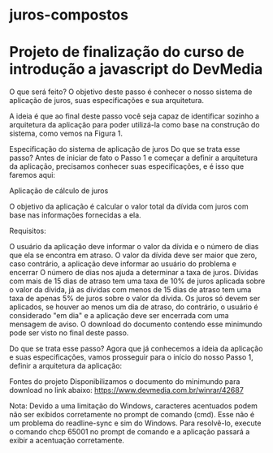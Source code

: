 # juros-compostos

# Projeto de finalização do curso de introdução a javascript do DevMedia

O que será feito?
O objetivo deste passo é conhecer o nosso sistema de aplicação de juros, suas especificações e sua arquitetura.

A ideia é que ao final deste passo você seja capaz de identificar sozinho a arquitetura da aplicação para poder utilizá-la como base na construção do sistema, como vemos na Figura 1.

Especificação do sistema de aplicação de juros
Do que se trata esse passo?
Antes de iniciar de fato o Passo 1 e começar a definir a arquitetura da aplicação, precisamos conhecer suas especificações, e é isso que faremos aqui:

Aplicação de cálculo de juros

O objetivo da aplicação é calcular o valor total da dívida com juros com base nas informações fornecidas a ela.

Requisitos:

O usuário da aplicação deve informar o valor da dívida e o número de dias que ela se encontra em atraso.
O valor da dívida deve ser maior que zero, caso contrário, a aplicação deve informar ao usuário do problema e encerrar
O número de dias nos ajuda a determinar a taxa de juros.
Dívidas com mais de 15 dias de atraso tem uma taxa de 10% de juros aplicada sobre o valor da dívida, já as dívidas com menos de 15 dias de atraso tem uma taxa de apenas 5% de juros sobre o valor da dívida.
Os juros só devem ser aplicados, se houver ao menos um dia de atraso, do contrário, o usuário é considerado "em dia" e a aplicação deve ser encerrada com uma mensagem de aviso.
O download do documento contendo esse minimundo pode ser visto no final deste passo.

Do que se trata esse passo?
Agora que já conhecemos a ideia da aplicação e suas especificações, vamos prosseguir para o início do nosso Passo 1, definir a arquitetura da aplicação:

Fontes do projeto
Disponibilizamos o documento do minimundo para download no link abaixo:
https://www.devmedia.com.br/winrar/42687

Nota: Devido a uma limitação do Windows, caracteres acentuados podem não ser exibidos corretamente no prompt de comando (cmd). Esse não é um problema do readline-sync e sim do Windows. Para resolvê-lo, execute o comando chcp 65001 no prompt de comando e a aplicação passará a exibir a acentuação corretamente.
